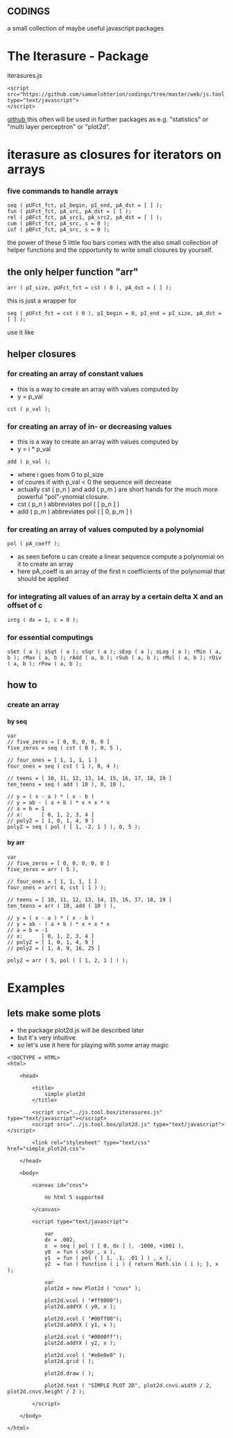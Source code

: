 ## CODINGS

a small collection of maybe useful javascript packages

# The Iterasure - Package
iterasures.js

```
<script src="https://github.com/samuelohterion/codings/tree/master/web/js.tool.box/iterasures.js" type="text/javascript">
</script>
```

[ github ](https://github.com/samuelohterion/codings/blob/master/web/js.tool.box/iterasures.js)
this often will be used in further packages as e.g. "statistics" or "multi layer perceptron" or "plot2d".
# iterasure as closures for iterators on arrays
### five commands to handle arrays

```
seq ( pUFct_fct, pI_begin, pI_end, pA_dst = [ ] );
fun ( pUFct_fct, pA_src, pA_dst = [ ] );
rel ( pBFct_fct, pA_src1, pA_src2, pA_dst = [ ] );
cum ( pBFct_fct, pA_src, s = 0 );
iof ( pBFct_fct, pA_src, s = 0 );
```

the power of these 5 little foo bars comes with the also small collection of helper functions and the opportunity to write small closures by yourself.
## the only helper function "arr"


```
arr ( pI_size, pUFct_fct = cst ( 0 ), pA_dst = [ ] );
```

this is just a wrapper for


```
seq ( pUFct_fct = cst ( 0 ), pI_begin = 0, pI_end = pI_size, pA_dst = [ ] );
```

use it like


## helper closures
### for creating an array of constant values
- this is a way to create an array with values computed by
- y = p_val


```
cst ( p_val );
```

### for creating an array of in- or decreasing values
- this is a way to create an array with values computed by
- y = i * p_val

```
add ( p_val );
```

- where i goes from 0 to pI_size
- of coures if with p_val < 0 the sequence will decrease
- actually cst ( p_n ) and add ( p_m ) are short hands for the much more powerful "pol"-ynomial closure.
- cst ( p_n ) abbreviates pol ( [ p_n ] )
- add ( p_m ) abbreviates pol ( [ 0, p_m ] )

### for creating an array of values computed by a polynomial


```
pol ( pA_coeff );
```

- as seen before u can create a linear sequence compute a polynomial on it to create an array
- here pA_coeff is an array of the first n coefficients of the polynomial that should be applied

### for integrating all values of an array by a certain delta X and an offset of c

```
intg ( dx = 1, c = 0 );
```

### for essential computings


`
sSet ( a );
sSqt ( a );
sSqr ( a );
sExp ( a );
sLog ( a );
rMin ( a, b );
rMax ( a, b );
rAdd ( a, b );
rSub ( a, b );
rMul ( a, b );
rDiv ( a, b );
rPow ( a, b );
`

## how to
### create an array

#### by seq

```
var
// five_zeros = [ 0, 0, 0, 0, 0 ]
five_zeros = seq ( cst ( 0 ), 0, 5 ),

// four_ones = [ 1, 1, 1, 1 ]
four_ones = seq ( cst ( 1 ), 0, 4 );

// teens = [ 10, 11, 12, 13, 14, 15, 16, 17, 18, 19 ]
ten_teens = seq ( add ( 10 ), 0, 10 ),

// y = ( x - a ) * ( x - b )
// y = ab - ( a + b ) * x + x * x
// a = b = 1
// x:      [ 0, 1, 2, 3, 4 ]
// poly2 = [ 1, 0, 1, 4, 9 ]
poly2 = seq ( pol ( [ 1, -2, 1 ] ), 0, 5 );

```
#### by arr


```
var
// five_zeros = [ 0, 0, 0, 0, 0 ]
five_zeros = arr ( 5 ),

// four_ones = [ 1, 1, 1, 1 ]
four_ones = arr( 4, cst ( 1 ) );

// teens = [ 10, 11, 12, 13, 14, 15, 16, 17, 18, 19 ]
ten_teens = arr ( 10, add ( 10 ) ),

// y = ( x - a ) * ( x - b )
// y = ab - ( a + b ) * x + x * x
// a = b = -1
// x:      [ 0, 1, 2, 3, 4 ]
// poly2 = [ 1, 0, 1, 4, 9 ]
// poly2 = [ 1, 4, 9, 16, 25 ]

poly2 = arr ( 5, pol ( [ 1, 2, 1 ] ) );
```

# Examples
## lets make some plots
* the package plot2d.js will be described later
* but it's very intuitive
* so let's use it here for playing with some array magic

```
<!DOCTYPE = HTML>
<html>

	<head>

		<title>
			simple plot2d
		</title>

		<script src="../js.tool.box/iterasures.js" type="text/javascript"></script>
		<script src="../js.tool.box/plot2d.js" type="text/javascript"></script>

		<link rel="stylesheet" type="text/css" href="simple_plot2d.css">

	</head>

	<body>

		<canvas id="cnvs">

			no html 5 supported

		</canvas>

		<script type="text/javascript">

			var
			dx = .002,
			x  = seq ( pol ( [ 0, dx ] ), -1000, +1001 ),
			y0  = fun ( sSqr , x ),
			y1  = fun ( pol ( [ 1, .1, .01 ] ) , x ),
			y2  = fun ( function ( i ) { return Math.sin ( i ); }, x );

			var
			plot2d = new Plot2d ( "cnvs" );

			plot2d.vcol ( "#ff0000");
			plot2d.addYX ( y0, x );

			plot2d.vcol ( "#00ff00");
			plot2d.addYX ( y1, x );

			plot2d.vcol ( "#0000ff");
			plot2d.addYX ( y2, x );

			plot2d.vcol ( "#e0e0e0" );
			plot2d.grid ( );

			plot2d.draw ( );

			plot2d.text ( "SIMPLE PLOT 2D", plot2d.cnvs.width / 2, plot2d.cnvs.height / 2 );

		</script>

	</body>

</html>
```

